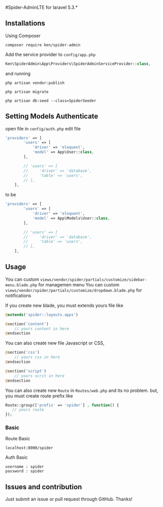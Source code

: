 #Spider-AdminLTE for laravel 5.3.*


## Installations

Using Composer

```
composer require ken/spider-admin
```

Add the service provider to `config/app.php`

```php
Ken\SpiderAdmin\App\Providers\SpiderAdminServiceProvider::class,
```

and running

```
php artisan vendor:publish
```
```
php artisan migrate
```
```
php artisan db:seed --class=SpiderSeeder
```

## Setting Models Authenticate

open file in `config/auth.php`
edit  file

```php
'providers' => [
        'users' => [
            'driver' => 'eloquent',
            'model' => App\User::class,
        ],

        // 'users' => [
        //     'driver' => 'database',
        //     'table' => 'users',
        // ],
    ],
```
to be 

```php
'providers' => [
        'users' => [
            'driver' => 'eloquent',
            'model' => App\Models\User::class,
        ],

        // 'users' => [
        //     'driver' => 'database',
        //     'table' => 'users',
        // ],
    ],
```
## Usage

You can custom `views/vendor/spider/partials/customize/sidebar-menu.blade.php` for managemen menu
You can custom `views/vendor/spider/partials/customize/dropdown.blade.php` for notifications

If you create new blade, you must extends yours file like

```php 
@extends('spider::layouts.apps')

@section('content')
    // yours content in here
@endsection
```

You can also create new file Javascript or CSS, 

```php
@section('css')
    // yours css in here 
@endsection

@section('script')
    // yours scrit in here 
@endsection
```

You can also create new `Route` in `Routes/web.php` and its no problem. but, you must create route prefix like 

```php 
Route::group(['prefix' => 'spider'] , function() {
   // yours route
});
```

### Basic

Route Basic

```
localhost:8000/spider
````
Auth Basic

```
username : spider 
password : spider 
```

## Issues and contribution

Just submit an issue or pull request through GitHub. Thanks!

